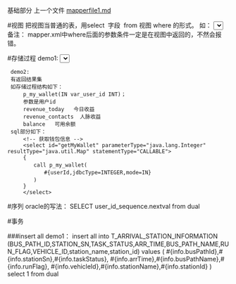 基础部分 上一个文件 [mapperfile1.md](./mapperfile1.md)

#视图
    把视图当普通的表，用select  字段  from 视图 where 的形式。
    如：
    <select id="getListByName" parameterType="java.util.Map" resultMap="Country">
        SELECT DISTINCT countryname FROM `idc_cmdb`.view_city  
            <where>
                <if test="countryname != null">
                    countryname LIKE  CONCAT('%', '${countryname}', '%')
                </if>
            </where>
    </select>
    备注： mapper.xml中where后面的参数条件一定是在视图中返回的，不然会报错。

#存储过程
    demo1:
     <!-- 调用存储过程查询 -->
     <select id="testProcedure" parameterType="java.util.Map" statementType="CALLABLE" resultType="java.util.HashMap">  
        {
            call loginandreg(
                #{out_ret,mode=OUT,javaType=java.lang.Integer,jdbcType=INTEGER},
                #{out_desc,mode=OUT,javaType=java.lang.String,jdbcType=VARCHAR},
                #{userId,jdbcType=VARCHAR,mode=OUT},
                #{user_pwd,jdbcType=VARCHAR,mode=IN},
                #{nickname,jdbcType=VARCHAR,mode=IN}
            )
        }
      </select>
      
     demo2:
     有返回结果集
     如存储过程结构如下：
         p_my_wallet(IN var_user_id INT)；
         参数是用户id
         revenue_today   今日收益
         revenue_contacts  人脉收益
         balance   可用余额
     sql部分如下：
         <!-- 获取钱包信息 -->
         <select id="getMyWallet" parameterType="java.lang.Integer" resultType="java.util.Map" statementType="CALLABLE">
         {
         　　call p_my_wallet(
         　　　　#{userId,jdbcType=INTEGER,mode=IN}
         　　)
         }
         </select>
#序列
    oracle的写法：
        <selectKey keyProperty="id" resultType="long" order="BEFORE">
          SELECT user_id_sequence.nextval from dual
        </selectKey>


#事务




###insert all
    demo1：
     <insert id="batchInsertArriveInfo" parameterType="java.util.List" useGeneratedKeys="false">
        insert all
        <foreach collection="list" item="info" index="index">
          into
          T_ARRIVAL_STATION_INFORMATION
          (BUS_PATH_ID,STATION_SN,TASK_STATUS,ARR_TIME,BUS_PATH_NAME,RUN_FLAG,VEHICLE_ID,station_name,station_id)
          values
          (
          #{info.busPathId},#{info.stationSn},#{info.taskStatus},
          #{info.arrTime},#{info.busPathName},#{info.runFlag},
          #{info.vehicleId},#{info.stationName},#{info.stationId}
          )
        </foreach>
        select 1 from dual
      </insert>